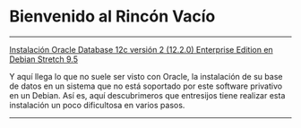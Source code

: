 # Bienvenido al Rincón Vacío

***

[Instalación Oracle Database 12c versión 2 (12.2.0) Enterprise Edition en Debian Stretch 9.5](blog/oracleinstall.md#cabecera1)

Y aquí llega lo que no suele ser visto con Oracle, la instalación de su base de datos en un sistema que no está soportado por este software privativo en un Debian. Así es, aquí descubrimeros que entresijos tiene realizar esta instalación un poco dificultosa en varios pasos.

***
